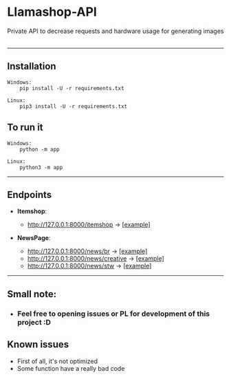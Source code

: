 # Llamashop-API
Private API to decrease requests and hardware usage for generating images
<br><br>

---

## Installation
```
Windows:
    pip install -U -r requirements.txt

Linux:
    pip3 install -U -r requirements.txt
```

## To run it
```
Windows:
    python -m app

Linux:
    python3 -m app
```

---

## Endpoints
* **Itemshop**:
    - http://127.0.0.1:8000/itemshop -> [[example]](https://github.com/MR-AliHaashemi/Llamashop-API/blob/main/contents/data/itemshop.json)



* **NewsPage**:
    - http://127.0.0.1:8000/news/br -> [[example]](https://github.com/MR-AliHaashemi/Llamashop-API/blob/main/contents/data/brnews.json)
    - http://127.0.0.1:8000/news/creative -> [[example]](https://github.com/MR-AliHaashemi/Llamashop-API/blob/main/contents/data/creativenews.json)
    - http://127.0.0.1:8000/news/stw -> [[example]](https://github.com/MR-AliHaashemi/Llamashop-API/blob/main/contents/data/stwnews.json)

---

## Small note:
* ### Feel free to **opening issues** or **PL** for development of this project :D 

## Known issues
* First of all, it's not optimized
* Some function have a really bad code


<!-- ## License
- aiohttp (Apache) [License](https://github.com/aio-libs/aiohttp/blob/6a5ab96bd9cb404b4abfd5160fe8f34a29d941e5/LICENSE.txt) -->